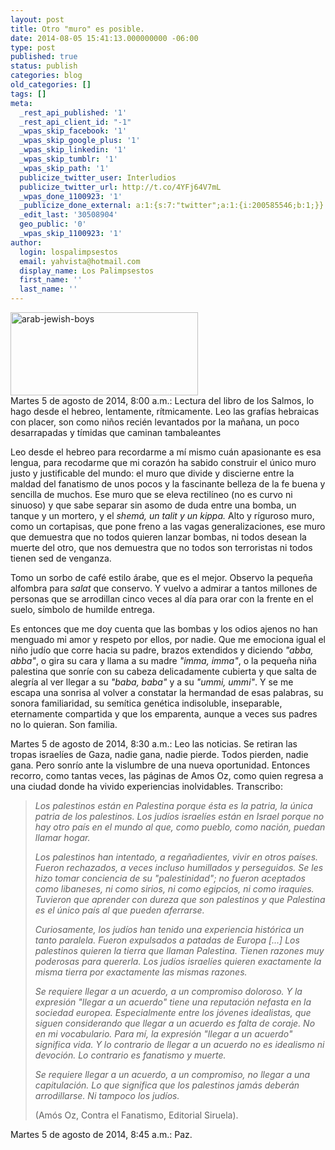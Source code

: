 ```yaml
---
layout: post
title: Otro "muro" es posible.
date: 2014-08-05 15:41:13.000000000 -06:00
type: post
published: true
status: publish
categories: blog
old_categories: []
tags: []
meta:
  _rest_api_published: '1'
  _rest_api_client_id: "-1"
  _wpas_skip_facebook: '1'
  _wpas_skip_google_plus: '1'
  _wpas_skip_linkedin: '1'
  _wpas_skip_tumblr: '1'
  _wpas_skip_path: '1'
  publicize_twitter_user: Interludios
  publicize_twitter_url: http://t.co/4YFj64V7mL
  _wpas_done_1100923: '1'
  _publicize_done_external: a:1:{s:7:"twitter";a:1:{i:200585546;b:1;}}
  _edit_last: '30508904'
  geo_public: '0'
  _wpas_skip_1100923: '1'
author:
  login: lospalimpsestos
  email: yahvista@hotmail.com
  display_name: Los Palimpsestos
  first_name: ''
  last_name: ''
---
```

<p><a href="https://lospalimpsestos.files.wordpress.com/2014/08/arab-jewish-boys.jpg"><img class="aligncenter size-medium wp-image-2100" src="{{ site.baseurl }}/assets/arab-jewish-boys.jpg" alt="arab-jewish-boys" width="300" height="133" /></a><br />
Martes 5 de agosto de 2014, 8:00 a.m.: Lectura del libro de los Salmos, lo hago desde el hebreo, lentamente, rítmicamente. Leo las grafías hebraicas con placer, son como niños recién levantados por la mañana, un poco desarrapadas y tímidas que caminan tambaleantes</p>
<p>Leo desde el hebreo para recordarme a mí mismo cuán apasionante es esa lengua, para recodarme que mi corazón ha sabido construir el único muro justo y justificable del mundo: el muro que divide y discierne entre la maldad del fanatismo de unos pocos y la fascinante belleza de la fe buena y sencilla de muchos. Ese muro que se eleva rectilíneo (no es curvo ni sinuoso) y que sabe separar sin asomo de duda entre una bomba, un tanque y un mortero, y el <em>shemá, un talit y un </em><i>kippa. </i>Alto y ríguroso muro, como un cortapisas, que pone freno a las vagas generalizaciones, ese muro que demuestra que no todos quieren lanzar bombas, ni todos desean la muerte del otro, que nos demuestra que no todos son terroristas ni todos tienen sed de venganza.</p>
<p>Tomo un sorbo de café estilo árabe, que es el mejor. Observo la pequeña alfombra para <em>salat </em>que conservo. Y vuelvo a admirar a tantos millones de personas que se arrodillan cinco veces al día para orar con la frente en el suelo, símbolo de humilde entrega.</p>
<p>Es entonces que me doy cuenta que las bombas y los odios ajenos no han menguado mi amor y respeto por ellos, por nadie. Que me emociona igual el niño judío que corre hacia su padre, brazos extendidos y diciendo <em>"abba, abba"</em>, o gira su cara y llama a su madre <em>"imma, imma"</em>, o la pequeña niña palestina que sonríe con su cabeza delicadamente cubierta y que salta de alegría al ver llegar a su <em>"baba, baba"</em> y a su <em>"ummi, ummi"</em>. Y se me escapa una sonrisa al volver a constatar la hermandad de esas palabras, su sonora familiaridad, su semítica genética indisoluble, inseparable, eternamente compartida y que los emparenta, aunque a veces sus padres no lo quieran. Son familia.</p>
<p>Martes 5 de agosto de 2014, 8:30 a.m.: Leo las noticias. Se retiran las tropas israelíes de Gaza, nadie gana, nadie pierde. Todos pierden, nadie gana. Pero sonrío ante la vislumbre de una nueva oportunidad. Entonces recorro, como tantas veces, las páginas de Amos Oz, como quien regresa a una ciudad donde ha vivido experiencias inolvidables. Transcribo:</p>
<blockquote><p><em>Los palestinos están en Palestina porque ésta es la patria, la única patria de los palestinos. Los judíos israelíes están en Israel porque no hay otro país en el mundo al que, como pueblo, como nación, puedan llamar hogar.</em></p>
<p><em>Los palestinos han intentado, a regañadientes, vivir en otros países. Fueron rechazados, a veces incluso humillados y perseguidos. Se les hizo tomar conciencia de su "palestinidad"; no fueron aceptados como libaneses, ni como sirios, ni como egipcios, ni como iraquíes. Tuvieron que aprender con dureza que son palestinos y que Palestina es el único país al que pueden aferrarse.</em></p>
<p><em>Curiosamente, los judíos han tenido una experiencia histórica un tanto paralela. Fueron expulsados a patadas de Europa [...] Los palestinos quieren la tierra que llaman Palestina. Tienen razones muy poderosas para quererla. Los judíos israelíes quieren exactamente la misma tierra por exactamente las mismas razones.</em></p>
<p><em>Se requiere llegar a un acuerdo, a un compromiso doloroso. Y la expresión "llegar a un acuerdo" tiene una reputación nefasta en la sociedad europea. Especialmente entre los jóvenes idealistas, que siguen considerando que llegar a un acuerdo es falta de coraje. No en mi vocabulario. Para mí, la expresión "llegar a un acuerdo" significa vida. Y lo contrario de llegar a un acuerdo no es idealismo ni devoción. Lo contrario es fanatismo y muerte.</em></p>
<p><em>Se requiere llegar a un acuerdo, a un compromiso, no llegar a una capitulación. Lo que significa que los palestinos jamás deberán arrodillarse. Ni tampoco los judíos.</em></p>
<p>(Amós Oz, Contra el Fanatismo, Editorial Siruela).</p></blockquote>
<p>Martes 5 de agosto de 2014, 8:45 a.m.: Paz.</p>
<p>&nbsp;</p>
